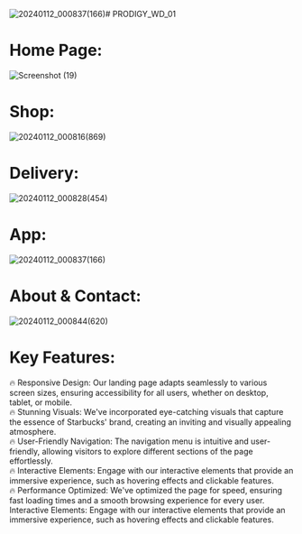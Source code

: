 ![20240112_000837(166)](https://github.com/14-sahil/PRODIGY_WD_01/assets/126070964/f08fe658-9c51-48f7-a8f0-21bdc9164ab1)# PRODIGY_WD_01
# Home Page:
![Screenshot (19)](https://github.com/bk408/PRODIGY_WD_01/assets/116827830/09587b7e-310d-4025-859a-48668fde5607)
# Shop:
![20240112_000816(869)](https://github.com/14-sahil/PRODIGY_WD_01/assets/126070964/9ad3ff1a-636e-49db-b37b-57b7e3e5fa47)
# Delivery:
![20240112_000828(454)](https://github.com/14-sahil/PRODIGY_WD_01/assets/126070964/d8083fdc-b40f-4379-8985-b61fc8bde46a)
# App:
![20240112_000837(166)](https://github.com/14-sahil/PRODIGY_WD_01/assets/126070964/8002faa7-6880-428b-b4df-2223b573d0ec)
# About & Contact:
![20240112_000844(620)](https://github.com/14-sahil/PRODIGY_WD_01/assets/126070964/1475d982-5307-43f3-8849-54d0a7d65fad)

# Key Features:

🔥 Responsive Design: Our landing page adapts seamlessly to various screen sizes, ensuring accessibility for all users, whether on desktop, tablet, or mobile. <br> 
🔥 Stunning Visuals: We've incorporated eye-catching visuals that capture the essence of Starbucks' brand, creating an inviting and visually appealing atmosphere.<br> 
🔥 User-Friendly Navigation: The navigation menu is intuitive and user-friendly, allowing visitors to explore different sections of the page effortlessly.<br> 
🔥 Interactive Elements: Engage with our interactive elements that provide an immersive experience, such as hovering effects and clickable features.<br> 
🔥 Performance Optimized: We've optimized the page for speed, ensuring fast loading times and a smooth browsing experience for every user. Interactive Elements: Engage with our interactive elements that provide an immersive experience, such as hovering effects and clickable features.
